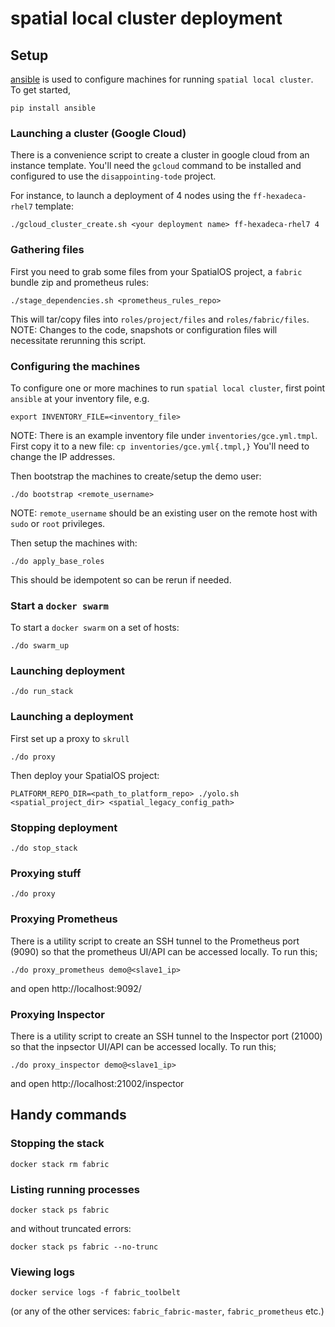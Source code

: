 # spatial local cluster deployment
## Setup
[ansible](https://www.ansible.com/) is used to configure machines for running `spatial local cluster`. To get started,

```
pip install ansible
```

### Launching a cluster (Google Cloud)
There is a convenience script to create a cluster in google cloud from an instance template. You'll need the `gcloud` command to be installed and configured to use the `disappointing-tode` project.

For instance, to launch a deployment of 4 nodes using the `ff-hexadeca-rhel7` template:
```
./gcloud_cluster_create.sh <your deployment name> ff-hexadeca-rhel7 4
```

### Gathering files
First you need to grab some files from your SpatialOS project, a `fabric` bundle zip and prometheus rules:

```
./stage_dependencies.sh <prometheus_rules_repo>
```

This will tar/copy files into `roles/project/files` and `roles/fabric/files`. NOTE: Changes to the code, snapshots or configuration files will necessitate rerunning this script.

### Configuring the machines
To configure one or more machines to run `spatial local cluster`, first point `ansible` at your inventory file, e.g.
```
export INVENTORY_FILE=<inventory_file>
```

NOTE: There is an example inventory file under `inventories/gce.yml.tmpl`. First copy it to a new file: `cp inventories/gce.yml{.tmpl,}` You'll need to change the IP addresses.

Then bootstrap the machines to create/setup the demo user:
```
./do bootstrap <remote_username>
```

NOTE: `remote_username` should be an existing user on the remote host with `sudo` or `root` privileges.

Then setup the machines with:
```
./do apply_base_roles
```

This should be idempotent so can be rerun if needed.

### Start a `docker swarm`
To start a `docker swarm` on a set of hosts:

```
./do swarm_up
```

### Launching deployment
```
./do run_stack
```

### Launching a deployment
First set up a proxy to `skrull`

```
./do proxy
```

Then deploy your SpatialOS project:
```
PLATFORM_REPO_DIR=<path_to_platform_repo> ./yolo.sh <spatial_project_dir> <spatial_legacy_config_path>
```

### Stopping deployment
```
./do stop_stack
```

### Proxying stuff
```
./do proxy
```

### Proxying Prometheus
There is a utility script to create an SSH tunnel to the Prometheus port (9090) so that the prometheus UI/API can be accessed locally. To run this;

```
./do proxy_prometheus demo@<slave1_ip>
```
and open http://localhost:9092/

### Proxying Inspector
There is a utility script to create an SSH tunnel to the Inspector port (21000) so that the inpsector UI/API can be accessed locally. To run this;

```
./do proxy_inspector demo@<slave1_ip>
````

and open http://localhost:21002/inspector

## Handy commands
### Stopping the stack

```
docker stack rm fabric
```

### Listing running processes

```
docker stack ps fabric
```

and without truncated errors:

```
docker stack ps fabric --no-trunc
```

### Viewing logs

```
docker service logs -f fabric_toolbelt
```

(or any of the other services: `fabric_fabric-master`, `fabric_prometheus` etc.)
